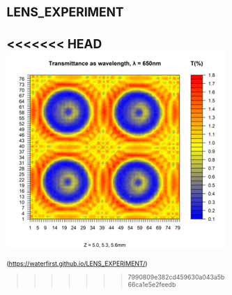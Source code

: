 # LENS_EXPERIMENT

<<<<<<< HEAD
![2d image](https://github.com/waterfirst/LENS_EXPERIMENT/blob/main/images/z_56_650.png)
=======
(https://waterfirst.github.io/LENS_EXPERIMENT/)



>>>>>>> 7990809e382cd459630a043a5b66ca1e5e2feedb
